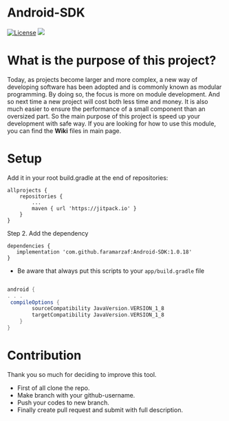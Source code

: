 # Android-SDK  

[![License](https://img.shields.io/badge/License-Apache%202.0-blue.svg)](https://opensource.org/licenses/Apache-2.0)
[![](https://jitpack.io/v/faramarzaf/Android-SDK.svg)](https://jitpack.io/#faramarzaf/Android-SDK)

# What is the purpose of this project?
Today, as projects become larger and more complex, a new way of developing software has been adopted and is commonly known as modular programming. By doing so, the focus is more on module development. And so next time a new project will cost both less time and money. It is also much easier to ensure the performance of a small component than an oversized part. So the main purpose of this project is speed up your development with safe way. If you are looking for how to use this module, you can find the **Wiki** files in main page.


# Setup
Add it in your root build.gradle at the end of repositories:

	allprojects {
		repositories {
			...
			maven { url 'https://jitpack.io' }
		}
	}
  

Step 2. Add the dependency

	dependencies {
	   implementation 'com.github.faramarzaf:Android-SDK:1.0.18'
	}





* Be aware that always put this scripts to your `app/build.gradle`  file


```gradle

android {
. . . 
 compileOptions {
        sourceCompatibility JavaVersion.VERSION_1_8
        targetCompatibility JavaVersion.VERSION_1_8
    }
}


```
# Contribution  
Thank you so much for deciding to improve this tool.
- First of all clone the repo.
- Make branch with your github-username.
- Push your codes to new branch.
- Finally create pull request and submit with full description.  
